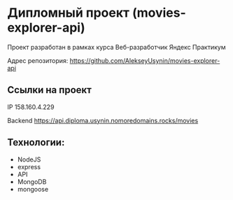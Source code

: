 # Дипломный проект (movies-explorer-api)
Проект разработан в рамках курса Веб-разработчик Яндекс Практикум 
  
Адрес репозитория: https://github.com/AlekseyUsynin/movies-explorer-api

## Ссылки на проект

IP 158.160.4.229

Backend https://api.diploma.usynin.nomoredomains.rocks/movies

## Технологии:
- NodeJS
- express
- API
- MongoDB
- mongoose
